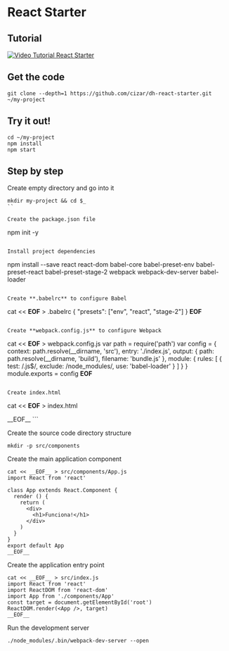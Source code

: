 # React Starter

## Tutorial

[![Video Tutorial React Starter](https://img.youtube.com/vi/v7dR15NEe-8/0.jpg)](https://www.youtube.com/watch?v=v7dR15NEe-8)

## Get the code

```
git clone --depth=1 https://github.com/cizar/dh-react-starter.git ~/my-project
```

## Try it out!

```
cd ~/my-project
npm install
npm start
```

## Step by step

Create empty directory and go into it
```
mkdir my-project && cd $_
``

Create the package.json file
```
npm init -y
```

Install project dependencies
```
npm install --save react react-dom babel-core babel-preset-env babel-preset-react babel-preset-stage-2 webpack webpack-dev-server babel-loader
```

Create **.babelrc** to configure Babel
```
cat << __EOF__ > .babelrc
{
  "presets": ["env", "react", "stage-2"]
}
__EOF__
```

Create **webpack.config.js** to configure Webpack
```
cat << __EOF__ > webpack.config.js
var path = require('path')
var config = {
  context: path.resolve(__dirname, 'src'),
  entry: './index.js',
  output: {
    path: path.resolve(__dirname, 'build'),
    filename: 'bundle.js'
  },
  module: {
    rules: [
      {
        test: /\.js$/,
        exclude: /node_modules/,
        use: 'babel-loader'
      }
    ]
  }
}
module.exports = config
__EOF__
```

Create index.html
```
cat << __EOF__ > index.html
<!DOCTYPE html>
<html>
<head>
  <meta charset="utf-8">
  <title>React</title>
</head>
<body>
  <div id="root"></div>
  <script src="bundle.js"></script>
</body>
</html>
__EOF__
```

Create the source code directory structure
```
mkdir -p src/components
```

Create the main application component
```
cat << __EOF__ > src/components/App.js
import React from 'react'

class App extends React.Component {
  render () {
    return (
      <div>
        <h1>Funciona!</h1>
      </div>
    )
  }
}
export default App
__EOF__
```

Create the application entry point
```
cat << __EOF__ > src/index.js
import React from 'react'
import ReactDOM from 'react-dom'
import App from './components/App'
const target = document.getElementById('root')
ReactDOM.render(<App />, target)
__EOF__
```

Run the development server
```
./node_modules/.bin/webpack-dev-server --open
```